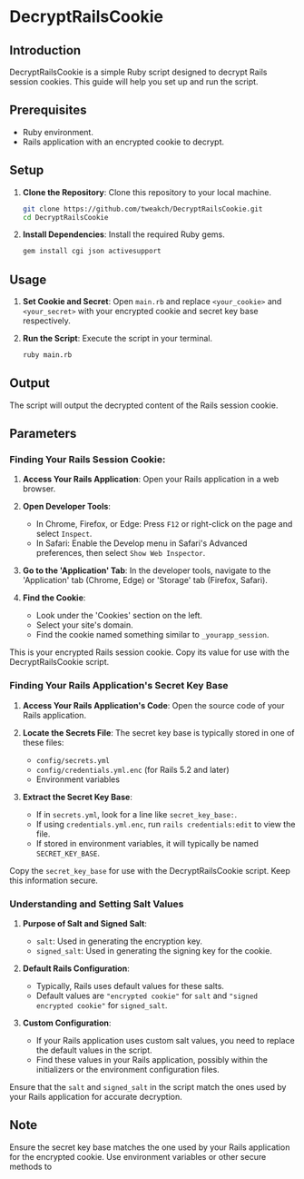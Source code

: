 # DecryptRailsCookie

## Introduction

DecryptRailsCookie is a simple Ruby script designed to decrypt Rails session cookies. This guide will help you set up and run the script.

## Prerequisites

- Ruby environment.
- Rails application with an encrypted cookie to decrypt.

## Setup

1. **Clone the Repository**: Clone this repository to your local machine.
   ```bash
   git clone https://github.com/tweakch/DecryptRailsCookie.git
   cd DecryptRailsCookie
   ```

2. **Install Dependencies**: Install the required Ruby gems.
   ```bash
   gem install cgi json activesupport
   ```

## Usage

1. **Set Cookie and Secret**: Open `main.rb` and replace `<your_cookie>` and `<your_secret>` with your encrypted cookie and secret key base respectively.

2. **Run the Script**: Execute the script in your terminal.
   ```bash
   ruby main.rb
   ```

## Output

The script will output the decrypted content of the Rails session cookie.

## Parameters

### Finding Your Rails Session Cookie:
1. **Access Your Rails Application**: Open your Rails application in a web browser.

2. **Open Developer Tools**:
   - In Chrome, Firefox, or Edge: Press `F12` or right-click on the page and select `Inspect`.
   - In Safari: Enable the Develop menu in Safari's Advanced preferences, then select `Show Web Inspector`.

3. **Go to the 'Application' Tab**: In the developer tools, navigate to the 'Application' tab (Chrome, Edge) or 'Storage' tab (Firefox, Safari).

4. **Find the Cookie**:
   - Look under the 'Cookies' section on the left.
   - Select your site's domain.
   - Find the cookie named something similar to `_yourapp_session`.

This is your encrypted Rails session cookie. Copy its value for use with the DecryptRailsCookie script.

### Finding Your Rails Application's Secret Key Base

1. **Access Your Rails Application's Code**: Open the source code of your Rails application.

2. **Locate the Secrets File**: The secret key base is typically stored in one of these files:
   - `config/secrets.yml`
   - `config/credentials.yml.enc` (for Rails 5.2 and later)
   - Environment variables

3. **Extract the Secret Key Base**:
   - If in `secrets.yml`, look for a line like `secret_key_base:`.
   - If using `credentials.yml.enc`, run `rails credentials:edit` to view the file.
   - If stored in environment variables, it will typically be named `SECRET_KEY_BASE`.

Copy the `secret_key_base` for use with the DecryptRailsCookie script. Keep this information secure.

### Understanding and Setting Salt Values

1. **Purpose of Salt and Signed Salt**: 
   - `salt`: Used in generating the encryption key.
   - `signed_salt`: Used in generating the signing key for the cookie.

2. **Default Rails Configuration**:
   - Typically, Rails uses default values for these salts.
   - Default values are `"encrypted cookie"` for `salt` and `"signed encrypted cookie"` for `signed_salt`.

3. **Custom Configuration**:
   - If your Rails application uses custom salt values, you need to replace the default values in the script.
   - Find these values in your Rails application, possibly within the initializers or the environment configuration files.

Ensure that the `salt` and `signed_salt` in the script match the ones used by your Rails application for accurate decryption.

## Note
Ensure the secret key base matches the one used by your Rails application for the encrypted cookie. Use environment variables or other secure methods to